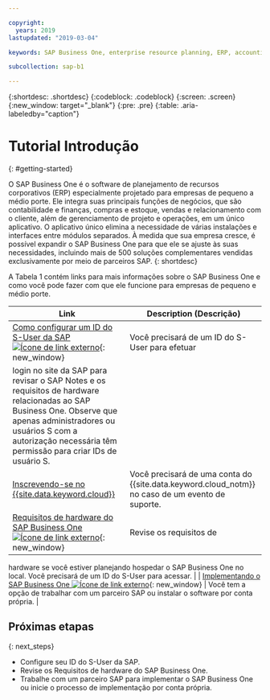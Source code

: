 ```yaml
---

copyright:
  years: 2019
lastupdated: "2019-03-04"

keywords: SAP Business One, enterprise resource planning, ERP, accounting and financials, purchasing and inventory, sales and customer relationships, project management and operations

subcollection: sap-b1

---
```


{:shortdesc: .shortdesc}
{:codeblock: .codeblock}
{:screen: .screen}
{:new_window: target="_blank"}
{:pre: .pre}
{:table: .aria-labeledby="caption"}

# Tutorial Introdução
{: #getting-started}

O SAP Business One é o software de planejamento de recursos corporativos (ERP) especialmente projetado para empresas de
pequeno a médio porte. Ele integra suas principais funções de negócios, que são contabilidade e finanças, compras e
estoque, vendas e relacionamento com o cliente, além de gerenciamento de projeto e operações, em um único
aplicativo. O aplicativo único elimina a necessidade de várias instalações e interfaces entre módulos
separados. À medida que sua empresa cresce, é possível expandir o SAP Business One para que ele se ajuste às
suas necessidades, incluindo mais de 500 soluções complementares vendidas exclusivamente por meio de
parceiros SAP.
{: shortdesc}

A Tabela 1 contém links para mais informações sobre o SAP Business One e como você pode fazer com que ele
funcione para empresas de pequeno e médio porte.

| Link | Description (Descrição) |
| --- | --- |
| [Como configurar um ID do S-User da SAP ![Ícone de link externo](../../icons/launch-glyph.svg "Ícone de link externo")](https://www.youtube.com/watch?v=4wICiRTP8u0/){: new_window} | Você precisará de um ID do S-User para efetuar
login no site da SAP para revisar o SAP Notes e os requisitos de hardware relacionadas ao SAP Business One. Observe que apenas administradores ou usuários S com a autorização necessária têm permissão para criar IDs de usuário S. |
| [Inscrevendo-se no {{site.data.keyword.cloud}}](/docs/account?topic=account-signup#signing-up-for-ibm-cloud) | Você precisará de uma conta do {{site.data.keyword.cloud_notm}} no caso de um evento de suporte. |
| [Requisitos de hardware do SAP Business One ![Ícone de link externo](../../icons/launch-glyph.svg "Ícone de link externo")](https://help.sap.com/http.svc/rc/011000358700000244612011e/9.3/en-US/B1_Hardware_Requirements_Guide.pdf){: new_window} | Revise os requisitos de
hardware se você estiver planejando hospedar o SAP Business One no local. Você precisará de um ID
do S-User para acessar. |
| [Implementando o SAP Business One ![Ícone de link externo](../../icons/launch-glyph.svg "Ícone de link externo")](https://www.sap.com/products/business-one/implementation.html){: new_window} | Você tem a opção de trabalhar com um parceiro SAP ou instalar o software por conta própria. |

## Próximas etapas
{: next_steps}

* Configure seu ID do S-User da SAP.
* Revise os Requisitos de hardware do SAP Business One.
* Trabalhe com um parceiro SAP para implementar o SAP Business One ou inicie o processo de
implementação por conta própria.
